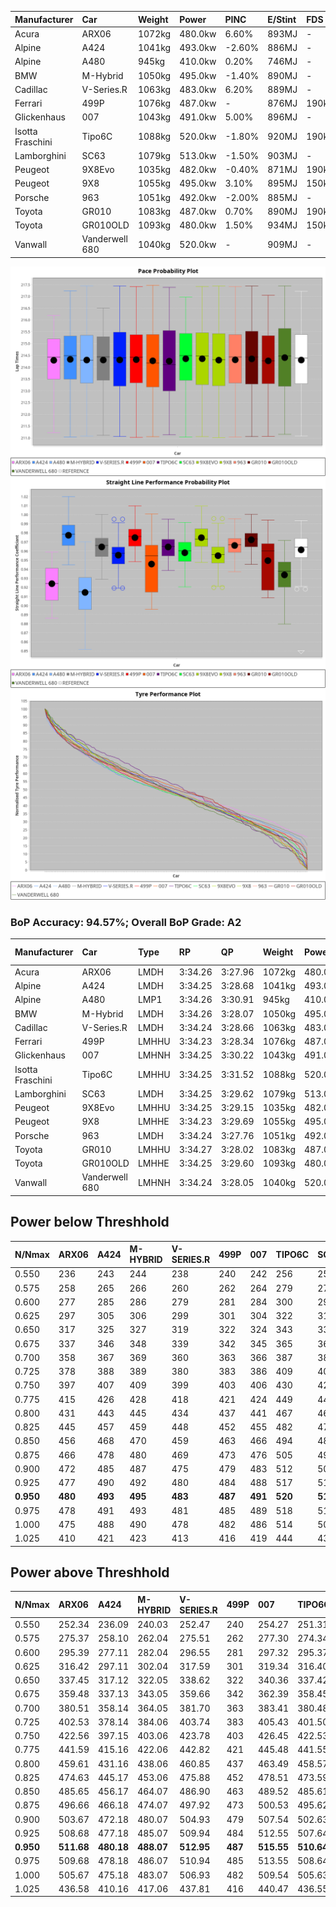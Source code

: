 | Manufacturer     | Car            | Weight | Power   | PINC    | E/Stint | FDS     |
|:-|:-|:-|:-|:-|:-|:-|
| Acura            | ARX06          | 1072kg | 480.0kw | 6.60%   | 893MJ   |    -    |
| Alpine           | A424           | 1041kg | 493.0kw | -2.60%  | 886MJ   |    -    |
| Alpine           | A480           | 945kg  | 410.0kw | 0.20%   | 746MJ   |    -    |
| BMW              | M-Hybrid       | 1050kg | 495.0kw | -1.40%  | 890MJ   |    -    |
| Cadillac         | V-Series.R     | 1063kg | 483.0kw | 6.20%   | 889MJ   |    -    |
| Ferrari          | 499P           | 1076kg | 487.0kw |    -    | 876MJ   | 190kph  |
| Glickenhaus      | 007            | 1043kg | 491.0kw | 5.00%   | 896MJ   |    -    |
| Isotta Fraschini | Tipo6C         | 1088kg | 520.0kw | -1.80%  | 920MJ   | 190kph  |
| Lamborghini      | SC63           | 1079kg | 513.0kw | -1.50%  | 903MJ   |    -    |
| Peugeot          | 9X8Evo         | 1035kg | 482.0kw | -0.40%  | 871MJ   | 190kph  |
| Peugeot          | 9X8            | 1055kg | 495.0kw | 3.10%   | 895MJ   | 150kph  |
| Porsche          | 963            | 1051kg | 492.0kw | -2.00%  | 885MJ   |    -    |
| Toyota           | GR010          | 1083kg | 487.0kw | 0.70%   | 890MJ   | 190kph  |
| Toyota           | GR010OLD       | 1093kg | 480.0kw | 1.50%   | 934MJ   | 150kph  |
| Vanwall          | Vanderwell 680 | 1040kg | 520.0kw |    -    | 909MJ   |    -    |

![PACECHART](./IMG/AUTO.png)
![STRAIGHTLINEPERFORMANCECHART](./IMG/AUTO_sp.png)
![TYREPERFORMANCECHART](./IMG/AUTO_tw.png)

### BoP Accuracy: 94.57%; Overall BoP Grade: A2
| Manufacturer     | Car            | Type  | RP      | QP      | Weight | Power¹  | Threshhold | PINC    | Power²   | E/Stint | AVG Vmax  | FDS     | RDLC | L/Stint | BOP-Grade | Model Accuracy | Model Points | Match%  | SimDiff |
|:-|:-|:-|:-|:-|:-|:-|:-|:-|:-|:-|:-|:-|:-|:-|:-|:-|:-|:-|:-|
| Acura            | ARX06          | LMDH  | 3:34.26 | 3:27.96 | 1072kg | 480.0kw | 250.0kph   | 6.60%   | 511.70kw |  893MJ  | 318.60kph |    -    | 1.00 | 12      | +C1       | 100.00%        | 996          | 78.81%  | #       |
| Alpine           | A424           | LMDH  | 3:34.25 | 3:28.68 | 1041kg | 493.0kw | 250.0kph   | -2.60%  | 480.20kw |  886MJ  | 327.39kph |    -    | 1.01 | 12      | ~A1       | 100.00%        | 946          | 98.70%  | #       |
| Alpine           | A480           | LMP1  | 3:34.26 | 3:30.91 |  945kg | 410.0kw | 250.0kph   | 0.20%   | 410.80kw |  746MJ  | 314.67kph |    -    | 0.99 | 11      | ~A1       | 97.08%         | 1727         | 100.00% | -0.23   |
| BMW              | M-Hybrid       | LMDH  | 3:34.26 | 3:28.07 | 1050kg | 495.0kw | 250.0kph   | -1.40%  | 488.10kw |  890MJ  | 325.42kph |    -    | 1.01 | 12      | -A2       | 100.00%        | 1998         | 91.21%  | #       |
| Cadillac         | V-Series.R     | LMDH  | 3:34.24 | 3:28.66 | 1063kg | 483.0kw | 250.0kph   | 6.20%   | 512.90kw |  889MJ  | 324.44kph |    -    | 1.00 | 12      | ~A1       | 98.11%         | 3991         | 96.38%  | #       |
| Ferrari          | 499P           | LMHHU | 3:34.23 | 3:28.34 | 1076kg | 487.0kw | 250.0kph   |    -    | 487.00kw |  876MJ  | 325.33kph | 190kph  | 1.02 | 12      | ~A1       | 98.72%         | 4180         | 100.00% | #       |
| Glickenhaus      | 007            | LMHNH | 3:34.25 | 3:30.22 | 1043kg | 491.0kw | 250.0kph   | 5.00%   | 515.60kw |  896MJ  | 324.64kph |    -    | 0.95 | 12      | ~A1       | 94.07%         | 2174         | 96.45%  | +1.89   |
| Isotta Fraschini | Tipo6C         | LMHHU | 3:34.25 | 3:31.52 | 1088kg | 520.0kw | 250.0kph   | -1.80%  | 510.60kw |  920MJ  | 326.15kph | 190kph  | 1.01 | 12      | +C1       | 97.73%         | 129          | 77.49%  | #       |
| Lamborghini      | SC63           | LMDH  | 3:34.25 | 3:29.62 | 1079kg | 513.0kw | 250.0kph   | -1.50%  | 505.30kw |  903MJ  | 324.80kph |    -    | 1.01 | 12      | ~A1       | 100.00%        | 784          | 96.93%  | #       |
| Peugeot          | 9X8Evo         | LMHHU | 3:34.25 | 3:29.15 | 1035kg | 482.0kw | 250.0kph   | -0.40%  | 480.10kw |  871MJ  | 326.83kph | 190kph  | 1.02 | 12      | ~A1       | 100.00%        | 636          | 99.86%  | #       |
| Peugeot          | 9X8            | LMHHE | 3:34.23 | 3:29.69 | 1055kg | 495.0kw | 250.0kph   | 3.10%   | 510.30kw |  895MJ  | 324.43kph | 150kph  | 1.01 | 12      | ~A1       | 99.28%         | 4250         | 100.00% | +0.09   |
| Porsche          | 963            | LMDH  | 3:34.24 | 3:27.76 | 1051kg | 492.0kw | 250.0kph   | -2.00%  | 482.20kw |  885MJ  | 325.07kph |    -    | 1.01 | 12      | ~A1       | 99.91%         | 11713        | 100.00% | #       |
| Toyota           | GR010          | LMHHU | 3:34.27 | 3:28.02 | 1083kg | 487.0kw | 250.0kph   | 0.70%   | 490.40kw |  890MJ  | 324.69kph | 190kph  | 1.00 | 12      | ~A1       | 99.90%         | 3123         | 100.00% | #       |
| Toyota           | GR010OLD       | LMHHE | 3:34.25 | 3:29.60 | 1093kg | 480.0kw | 250.0kph   | 1.50%   | 487.20kw |  934MJ  | 319.89kph | 150kph  | 1.00 | 12      | +B2       | 100.00%        | 730          | 82.65%  | +3.29   |
| Vanwall          | Vanderwell 680 | LMHNH | 3:34.24 | 3:28.05 | 1040kg | 520.0kw | 0.0kph     |    -    | 520.00kw |  909MJ  | 324.14kph |    -    | 1.00 | 12      | ~A1       | 95.99%         | 527          | 100.00% | +0.71   |

## Power below Threshhold
| N/Nmax    | ARX06   | A424    | M-HYBRID | V-SERIES.R | 499P    | 007     | TIPO6C  | SC63    | 9X8EVO  | 9X8     | 963     | GR010   | GR010OLD | VANDERWELL 680 | ​     | RPM      | A480       |
|:-|:-|:-|:-|:-|:-|:-|:-|:-|:-|:-|:-|:-|:-|:-|:-|:-|:-|
|  0.550    |  236    |  243    |  244     |  238       |  240    |  242    |  256    |  253    |  237    |  244    |  242    |  240    |  236     |  256           |  ​    |   --     |  0.00      |
|  0.575    |  258    |  265    |  266     |  260       |  262    |  264    |  279    |  276    |  259    |  266    |  265    |  262    |  258     |  279           |  ​    |   --     |  0.00      |
|  0.600    |  277    |  285    |  286     |  279       |  281    |  284    |  300    |  296    |  278    |  286    |  284    |  281    |  277     |  300           |  ​    |   --     |  0.00      |
|  0.625    |  297    |  305    |  306     |  299       |  301    |  304    |  322    |  317    |  298    |  306    |  304    |  301    |  297     |  322           |  ​    |   --     |  0.00      |
|  0.650    |  317    |  325    |  327     |  319       |  322    |  324    |  343    |  338    |  318    |  327    |  325    |  322    |  317     |  343           |  ​    |   --     |  0.00      |
|  0.675    |  337    |  346    |  348     |  339       |  342    |  345    |  365    |  360    |  338    |  348    |  345    |  342    |  337     |  365           |  ​    |   --     |  0.00      |
|  0.700    |  358    |  367    |  369     |  360       |  363    |  366    |  387    |  382    |  359    |  369    |  366    |  363    |  358     |  387           |  ​    |   --     |  0.00      |
|  0.725    |  378    |  388    |  389     |  380       |  383    |  386    |  409    |  403    |  380    |  389    |  387    |  383    |  378     |  409           |  ​    |   --     |  0.00      |
|  0.750    |  397    |  407    |  409     |  399       |  403    |  406    |  430    |  424    |  399    |  409    |  407    |  403    |  397     |  430           |  ​    |   --     |  0.00      |
|  0.775    |  415    |  426    |  428     |  418       |  421    |  424    |  449    |  443    |  417    |  428    |  425    |  421    |  415     |  449           |  ​    |  5000    |  241.16    |
|  0.800    |  431    |  443    |  445     |  434       |  437    |  441    |  467    |  461    |  433    |  445    |  442    |  437    |  431     |  467           |  ​    |  5500    |  284.19    |
|  0.825    |  445    |  457    |  459     |  448       |  452    |  455    |  482    |  476    |  447    |  459    |  456    |  452    |  445     |  482           |  ​    |  6000    |  318.21    |
|  0.850    |  456    |  468    |  470     |  459       |  463    |  466    |  494    |  487    |  458    |  470    |  467    |  463    |  456     |  494           |  ​    |  6500    |  359.24    |
|  0.875    |  466    |  478    |  480     |  469       |  473    |  476    |  505    |  498    |  468    |  480    |  477    |  473    |  466     |  505           |  ​    |  7000    |  401.27    |
|  0.900    |  472    |  485    |  487     |  475       |  479    |  483    |  512    |  505    |  474    |  487    |  484    |  479    |  472     |  512           |  ​    |  7500    |  411.28    |
|  0.925    |  477    |  490    |  492     |  480       |  484    |  488    |  517    |  510    |  479    |  492    |  489    |  484    |  477     |  517           |  ​    |  8000    |  407.27    |
| **0.950** | **480** | **493** | **495**  | **483**    | **487** | **491** | **520** | **513** | **482** | **495** | **492** | **487** | **480**  | **520**        | **​** | **8500** | **410.28** |
|  0.975    |  478    |  491    |  493     |  481       |  485    |  489    |  518    |  511    |  480    |  493    |  490    |  485    |  478     |  518           |  ​    |  9000    |  205.14    |
|  1.000    |  475    |  488    |  490     |  478       |  482    |  486    |  514    |  507    |  477    |  490    |  487    |  482    |  475     |  514           |  ​    |   --     |  0.00      |
|  1.025    |  410    |  421    |  423     |  413       |  416    |  419    |  444    |  438    |  412    |  423    |  420    |  416    |  410     |  444           |  ​    |   --     |  0.00      |

## Power above Threshhold
| N/Nmax    | ARX06      | A424       | M-HYBRID   | V-SERIES.R | 499P    | 007        | TIPO6C     | SC63       | 9X8EVO     | 9X8        | 963        | GR010      | GR010OLD   | VANDERWELL 680 | ​     | RPM      | A480       |
|:-|:-|:-|:-|:-|:-|:-|:-|:-|:-|:-|:-|:-|:-|:-|:-|:-|:-|
|  0.550    |  252.34    |  236.09    |  240.03    |  252.47    |  240    |  254.27    |  251.31    |  249.15    |  236.04    |  251.17    |  237.08    |  241.20    |  240.10    |  256           |  ​    |   --     |  0.00      |
|  0.575    |  275.37    |  258.10    |  262.04    |  275.51    |  262    |  277.30    |  274.34    |  272.16    |  258.04    |  274.19    |  259.09    |  264.22    |  262.11    |  279           |  ​    |   --     |  0.00      |
|  0.600    |  295.39    |  277.11    |  282.04    |  296.55    |  281    |  297.32    |  295.37    |  292.18    |  277.04    |  295.20    |  278.09    |  283.24    |  281.12    |  300           |  ​    |   --     |  0.00      |
|  0.625    |  316.42    |  297.11    |  302.04    |  317.59    |  301    |  319.34    |  316.40    |  312.19    |  297.04    |  316.21    |  298.10    |  303.25    |  301.12    |  322           |  ​    |   --     |  0.00      |
|  0.650    |  337.45    |  317.12    |  322.05    |  338.62    |  322    |  340.36    |  337.42    |  333.20    |  317.05    |  337.23    |  318.11    |  324.27    |  322.13    |  343           |  ​    |   --     |  0.00      |
|  0.675    |  359.48    |  337.13    |  343.05    |  359.66    |  342    |  362.39    |  358.45    |  355.21    |  337.05    |  358.24    |  338.11    |  344.29    |  342.14    |  365           |  ​    |   --     |  0.00      |
|  0.700    |  380.51    |  358.14    |  364.05    |  381.70    |  363    |  383.41    |  380.48    |  376.23    |  358.05    |  380.26    |  359.12    |  365.30    |  363.15    |  387           |  ​    |   --     |  0.00      |
|  0.725    |  402.53    |  378.14    |  384.06    |  403.74    |  383    |  405.43    |  401.50    |  397.24    |  378.06    |  401.27    |  380.13    |  386.32    |  383.16    |  409           |  ​    |   --     |  0.00      |
|  0.750    |  422.56    |  397.15    |  403.06    |  423.78    |  403    |  426.45    |  422.53    |  417.25    |  397.06    |  422.29    |  399.13    |  405.34    |  403.17    |  430           |  ​    |   --     |  0.00      |
|  0.775    |  441.59    |  415.16    |  422.06    |  442.82    |  421    |  445.48    |  441.55    |  436.26    |  415.06    |  441.30    |  417.14    |  424.35    |  421.17    |  449           |  ​    |  5000    |  241.16    |
|  0.800    |  459.61    |  431.16    |  438.06    |  460.85    |  437    |  463.49    |  458.57    |  454.27    |  431.06    |  458.31    |  433.14    |  440.37    |  437.18    |  467           |  ​    |  5500    |  284.19    |
|  0.825    |  474.63    |  445.17    |  453.06    |  475.88    |  452    |  478.51    |  473.59    |  469.28    |  445.07    |  473.32    |  447.15    |  455.38    |  452.19    |  482           |  ​    |  6000    |  318.21    |
|  0.850    |  485.65    |  456.17    |  464.07    |  486.90    |  463    |  489.52    |  485.61    |  480.29    |  456.07    |  485.33    |  458.15    |  466.39    |  463.19    |  494           |  ​    |  6500    |  359.24    |
|  0.875    |  496.66    |  466.18    |  474.07    |  497.92    |  473    |  500.53    |  495.62    |  490.30    |  466.07    |  495.33    |  468.16    |  476.40    |  473.19    |  505           |  ​    |  7000    |  401.27    |
|  0.900    |  503.67    |  472.18    |  480.07    |  504.93    |  479    |  507.54    |  502.63    |  497.30    |  472.07    |  502.34    |  474.16    |  482.40    |  479.20    |  512           |  ​    |  7500    |  411.28    |
|  0.925    |  508.68    |  477.18    |  485.07    |  509.94    |  484    |  512.55    |  507.64    |  502.30    |  477.07    |  507.34    |  479.16    |  487.41    |  484.20    |  517           |  ​    |  8000    |  407.27    |
| **0.950** | **511.68** | **480.18** | **488.07** | **512.95** | **487** | **515.55** | **510.64** | **505.31** | **480.07** | **510.34** | **482.16** | **490.41** | **487.20** | **520**        | **​** | **8500** | **410.28** |
|  0.975    |  509.68    |  478.18    |  486.07    |  510.94    |  485    |  513.55    |  508.64    |  503.30    |  478.07    |  508.34    |  480.16    |  488.41    |  485.20    |  518           |  ​    |  9000    |  205.14    |
|  1.000    |  505.67    |  475.18    |  483.07    |  506.93    |  482    |  509.54    |  505.63    |  500.30    |  475.07    |  505.34    |  477.16    |  485.40    |  482.20    |  514           |  ​    |   --     |  0.00      |
|  1.025    |  436.58    |  410.16    |  417.06    |  437.81    |  416    |  440.47    |  436.55    |  431.26    |  410.06    |  436.29    |  412.14    |  419.35    |  416.17    |  444           |  ​    |   --     |  0.00      |

